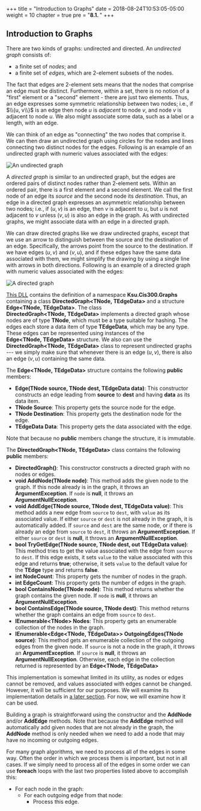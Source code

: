 +++
title = "Introduction to Graphs"
date = 2018-08-24T10:53:05-05:00
weight = 10
chapter = true
pre = "<b>8.1. </b>"
+++

## Introduction to Graphs

There are two kinds of graphs: undirected and directed. An *undirected
graph* consists of:

  - a finite set of *nodes*; and
  - a finite set of *edges*, which are 2-element subsets of the nodes.

The fact that edges are 2-element sets means that the nodes that
comprise an edge must be distinct. Furthermore, within a set, there is
no notion of a "first" element or a "second" element - there are just
two elements. Thus, an edge expresses some symmetric relationship
between two nodes; i.e., if $\\{u, v\\}$ is an edge then node $u$ is
*adjacent* to node <span style="white-space:nowrap">$v$,</span> and node $v$ is adjacent to node <span style="white-space:nowrap">$u$.</span> We also
might associate some data, such as a label or a length, with an edge.

We can think of an edge as "connecting" the two nodes that comprise it.
We can then draw an undirected graph using circles for the nodes and
lines connecting two distinct nodes for the edges. Following is an
example of an undirected graph with numeric values associated with the
edges:

![An undirected graph](undirected-graph.jpg)

A *directed graph* is similar to an undirected graph, but the edges are
ordered pairs of distinct nodes rather than 2-element sets. Within an
ordered pair, there is a first element and a second element. We call the
first node of an edge its *source* and the second node its
*destination*. Thus, an edge in a directed graph expresses an asymmetric
relationship between two nodes; i.e., if $(u, v)$ is an edge, then
$v$ is adjacent to <span style="white-space:nowrap">$u$,</span> but $u$ is not adjacent to $v$ unless
$(v, u)$ is also an edge in the graph. As with undirected
graphs, we might associate data with an edge in a directed graph.

We can draw directed graphs like we draw undirected graphs, except that
we use an arrow to distinguish between the source and the destination of
an edge. Specifically, the arrows point from the source to the
destination. If we have edges $(u, v)$ and <span style="white-space:nowrap">$(v, u)$,</span> and if
these edges have the same data associated with them, we might simplify
the drawing by using a single line with arrows in both directions.
Following is an example of a directed graph with numeric values
associated with the edges:

![A directed graph](directed-graph.jpg)

[This DLL](Ksu.Cis300.Graphs.dll) contains the definition of a namespace
**Ksu.Cis300.Graphs** containing a class
**DirectedGraph\<TNode, TEdgeData\>** and a structure
**Edge\<TNode, TEdgeData\>**. The class
**DirectedGraph\<TNode, TEdgeData\>** implements a directed
graph whose nodes are of type **TNode**, which must be a type suitable
for hashing. The edges each store a data item of type **TEdgeData**,
which may be any type. These edges can be represented using instances of
the **Edge\<TNode, TEdgeData\>** structure. We also can use the
**DirectedGraph\<TNode, TEdgeData\>** class to represent undirected
graphs --- we simply make sure that whenever there is an edge
<span style="white-space:nowrap">$(u, v)$,</span> there is also an edge $(v, u)$ containing the
same data.

The **Edge\<TNode, TEdgeData\>** structure contains the following
**public** members:

  - **Edge(TNode source, TNode dest, TEdgeData data)**: This constructor
    constructs an edge leading from **source** to **dest** and having
    **data** as its data item.
  - **TNode Source**: This property gets the source node for the edge.
  - **TNode Destination**: This property gets the destination node for
    the edge.
  - **TEdgeData Data**: This property gets the data associated with the
    edge.

Note that because no **public** members change the structure, it is
immutable.

The **DirectedGraph\<TNode, TEdgeData\>** class contains the
following **public** members:

  - **DirectedGraph()**: This constructor constructs a directed graph
    with no nodes or edges.
  - **void AddNode(TNode node)**: This method adds the given node to the
    graph. If this node already is in the graph, it throws an
    **ArgumentException**. If `node` is **null**, it throws an
    **ArgumentNullException**.
  - **void AddEdge(TNode source, TNode dest, TEdgeData value)**: This
    method adds a new edge from `source` to `dest`, with `value` as its
    associated value. If either `source` or `dest` is not already in the
    graph, it is automatically added. If `source` and `dest` are the
    same node, or if there is already an edge from `source` to `dest`,
    it throws an **ArgumentException**. If either `source` or `dest` is
    **null**, it throws an **ArgumentNullException**.
  - **bool TryGetEdge(TNode source, TNode dest, out TEdgeData value)**:
    This method tries to get the value associated with the edge from
    `source` to `dest`. If this edge exists, it sets `value` to the
    value associated with this edge and returns **true**; otherwise, it
    sets `value` to the default value for the **TEdge** type and returns
    **false**.
  - **int NodeCount**: This property gets the number of nodes in the
    graph.
  - **int EdgeCount**: This property gets the number of edges in the
    graph.
  - **bool ContainsNode(TNode node)**: This method returns whether the
    graph contains the given node. If `node` is **null**, it throws an
    **ArgumentNullException**.
  - **bool ContainsEdge(TNode source, TNode dest)**: This method returns
    whether the graph contains an edge from `source` to `dest`.
  - **IEnumerable\<TNode\> Nodes**: This property gets an enumerable
    collection of the nodes in the graph.
  - **IEnumerable\<Edge\<TNode, TEdgeData\>\> OutgoingEdges(TNode
    source)**: This method gets an enumerable collection of the outgoing
    edges from the given node. If `source` is not a node in the graph,
    it throws an **ArgumentException**. If `source` is **null**, it
    throws an **ArgumentNullException**. Otherwise, each edge in the
    collection returned is represented by an
    **Edge\<TNode, TEdgeData\>**

This implementation is somewhat limited in its utility, as nodes or
edges cannot be removed, and values associated with edges cannot be
changed. However, it will be sufficient for our purposes. We will
examine its implementation details in [a later
section](/graphs/impl). For now, we will
examine how it can be used.

Building a graph is straightforward using the constructor and the
**AddNode** and/or **AddEdge** methods. Note that because the
**AddEdge** method will automatically add given nodes that are not
already in the graph, the **AddNode** method is only needed when we need
to add a node that may have no incoming or outgoing edges.

For many graph algorithms, we need to process all of the edges in some
way. Often the order in which we process them is important, but not in
all cases. If we simply need to process all of the edges in some order
we can use **foreach** loops with the last two properties listed above
to accomplish this:

  - For each node in the graph:
      - For each outgoing edge from that node:
          - Process this edge.
